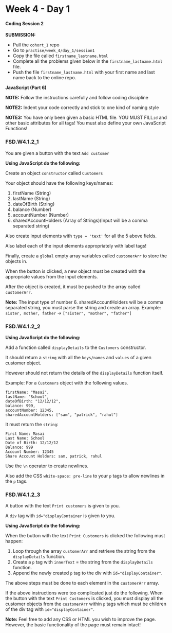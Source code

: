 # Week 4 - Day 1

#### Coding Session 2

**SUBMISSION:**

- Pull the `cohort_1` repo
- Go to `practise/week_4/day_1/session1` 
- Copy  the file called `firstname_lastname.html`
- Complete all the problems given below in the `firstname_lastname.html` file.
- Push the file `firstname_lastname.html` with your first name and last name back to the online repo.

**JavaScript (Part 6)**

**NOTE:** Follow the instructions carefully and follow coding discipline

**NOTE2:** Indent your code correctly and stick to one kind of naming style

**NOTE3:** You have only been given a basic HTML file. YOU MUST FILL`id` and other basic attributes for all tags! You must also define your own JavaScript Functions!

### FSD.W4.1.2_1

You are given a button with the text `Add customer`

**Using JavaScript do the following:**

Create an object `constructor` called `Customers`

Your object should have the following keys/names:

1. firstName (String)
2. lastName (String)
3. dateOfBirth (String)
4. balance (Number)
5. accountNumber (Number) 
6. sharedAccountHolders (Array of Strings)(Input will be a comma separated string)

Also create input elements with `type = 'text'` for all the 5 above fields.

Also label each of the input elements appropriately with label tags!

Finally, create a `global` empty array variables called `customerArr` to store the objects in. 

When the button is clicked, a new object must be created with the appropriate values from the input elements. 

After the object is created, it must be pushed to the array called `customerArr`.

**Note:** The input type of number 6. sharedAccountHolders will be a comma separated string, you must parse the string and create an array. Example: `sister, mother, father` -> `["sister", "mother", "father"]`

### FSD.W4.1.2_2

**Using JavaScript do the following:**

Add a function called `displayDetails` to the `Customers` constructor. 

It should return a `string` with all the `keys/names` and `values` of a given customer object. 

However should not return the details of the `displayDetails` function itself.

Example:
For a `Customers` object with the following values.

```
firstName: "Masai",
lastName: "School",
dateOfBirth: "12/12/12",
balance: 999,
accountNumber: 12345,
sharedAccountHolders: ["sam", "patrick", "rahul"]
```
It must return the `string`:

```
First Name: Masai
Last Name: School
Date of Birth: 12/12/12
Balance: 999
Account Number: 12345
Share Account Holders: sam, patrick, rahul
```

Use the `\n` operator to create newlines. 

Also add the CSS `white-space: pre-line` to your `p` tags to allow newlines in the `p` tags. 

### FSD.W4.1.2_3

A button with the text `Print customers` is given to you. 

A `div` tag with `id="displayContainer` is given to you.

**Using JavaScript do the following:**

When the button with the text `Print Customers` is clicked the following must happen: 

1. Loop through the array `customerArr` and retrieve the string from the `displayDetails` function. 
2. Create a `p` tag with `innerText` = the string from the `displayDetails` function.
3. Append the newly created `p` tag to the div with  `id="displayContainer"`.

The above steps must be done to each element in the `customerArr` array. 

If the above instructions were too complicated just do the following. When the button with the text `Print Customers` is clicked, you must display all the customer objects from the `customerArr` within `p` tags which must be children of the div tag with `id="displayContainer"`.


**Note:** Feel free to add any CSS or HTML you wish to improve the page. However, the basic functionality of the page must remain intact!




  



